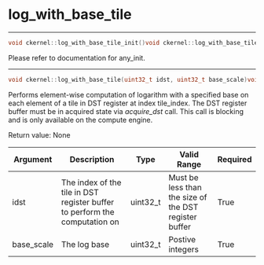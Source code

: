 # log_with_base_tile

---
```cpp
void ckernel::log_with_base_tile_init()void ckernel::log_with_base_tile_init()
```

Please refer to documentation for any_init. 

---
```cpp
void ckernel::log_with_base_tile(uint32_t idst, uint32_t base_scale)void ckernel::log_with_base_tile(uint32_t idst, uint32_t base_scale)
```

Performs element-wise computation of logarithm with a specified base on each element of a tile in DST register at index tile_index. The DST register buffer must be in acquired state via *acquire_dst* call. This call is blocking and is only available on the compute engine.

Return value: None

| Argument      | Description                                                                | Type      | Valid Range                                           | Required       |
|---------------|----------------------------------------------------------------------------|-----------|-------------------------------------------------------|----------------|
| idst          | The index of the tile in DST register buffer to perform the computation on | uint32_t  | Must be less than the size of the DST register buffer | True           |
| base_scale    | The log base                                                               | uint32_t  | Postive integers                                      | True           |
